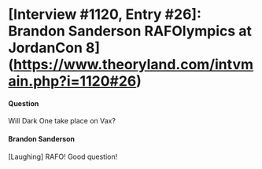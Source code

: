 # [Interview #1120, Entry #26]: Brandon Sanderson RAFOlympics at JordanCon 8](https://www.theoryland.com/intvmain.php?i=1120#26)

#### Question

Will Dark One take place on Vax?

#### Brandon Sanderson

[Laughing] RAFO! Good question!

